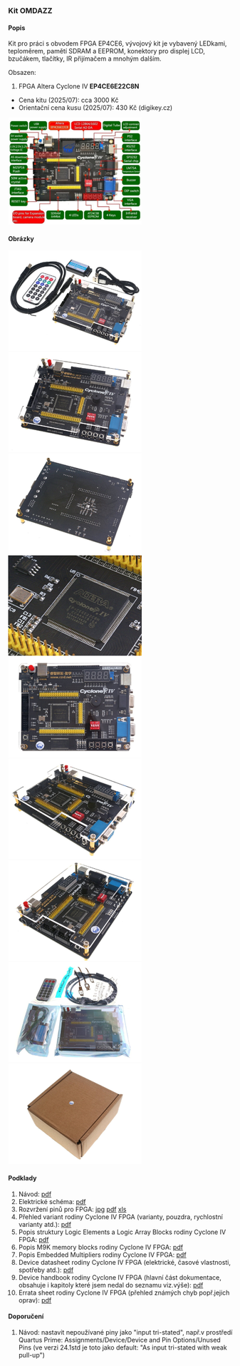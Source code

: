 ### Kit OMDAZZ

#### Popis

Kit pro práci s obvodem FPGA EP4CE6, vývojový kit je vybavený LEDkami, teploměrem, pamětí SDRAM a EEPROM, konektory pro displej LCD, bzučákem, tlačítky, IR přijímačem a mnohým dalším.

Obsazen:

1. FPGA Altera Cyclone IV **EP4CE6E22C8N**

- Cena kitu (2025/07): cca 3000 Kč
- Orientační cena kusu (2025/07): 430 Kč (digikey.cz)

<img src="omdazz-per-1_v-a2.2.png" width="300"/>

#### Obrázky

<img src="omdazz-pic-1_v-a2.2.jpg" width="300"/> <img src="omdazz-pic-2_v-a2.2.jpg" width="300"/><img src="omdazz-pic-3_v-a2.2.jpg" width="300"/>
<img src="omdazz-pic-4_v-a2.2.jpg" width="300"/><img src="omdazz-pic-5_v-a2.2.jpg" width="300"/><img src="omdazz-pic-6_v-a2.2.jpg" width="300"/>
<img src="omdazz-pic-7_v-a2.2.jpg" width="300"/><img src="omdazz-pic-8_v-a2.2.jpg" width="300"/><img src="omdazz-pic-9_v-a2.2.jpg" width="300"/>

#### Podklady

1. Návod: [pdf](omdazz-manual_v-x.pdf)
2. Elektrické schéma: [pdf](omdazz-schematic_v2014-12-09.pdf)
3. Rozvržení pinů pro FPGA: [jpg](omdazz-pin-table_v-x.jpg) [pdf](omdazz-pin-table_v-x.pdf) [xls](omdazz-pin-table_v-x.xls)
4. Přehled variant rodiny Cyclone IV FPGA (varianty, pouzdra, rychlostní varianty atd.): [pdf](cyiv-fam-overview_v-2016-03-r2.0.pdf) 
5. Popis struktury Logic Elements a Logic Array Blocks rodiny Cyclone IV FPGA: [pdf](cyiv-le-lab-descr_v-2009-11-r1.0.pdf)
6. Popis M9K memory blocks rodiny Cyclone IV FPGA: [pdf](cyiv-membl-descr_v-2011-11-r1.1.pdf)
7. Popis Embedded Multipliers rodiny Cyclone IV FPGA: [pdf](cyiv-embmulti-descr_v-2010-02-r1.1.pdf)
8. Device datasheet rodiny Cyclone IV FPGA (elektrické, časové vlastnosti, spotřeby atd.): [pdf](cyiv-dev-datasheet_v-2016-03-r2.0.pdf)
9. Device handbook rodiny Cyclone IV FPGA (hlavní část dokumentace, obsahuje i kapitoly které jsem nedal do seznamu viz.výše): [pdf](cyiv-dev-handbook_v-2016-03-r2.2.pdf)
10. Errata sheet rodiny Cyclone IV FPGA (přehled známých chyb popř.jejich oprav): [pdf](cyiv-dev-errata_v-2017-04-r2.5.pdf)

#### Doporučení

1. Návod: nastavit nepoužívané piny jako "input tri-stated", např.v prostředí Quartus Prime: Assignments/Device/Device and Pin Options/Unused Pins (ve verzi 24.1std je toto jako default: "As input tri-stated with weak pull-up")